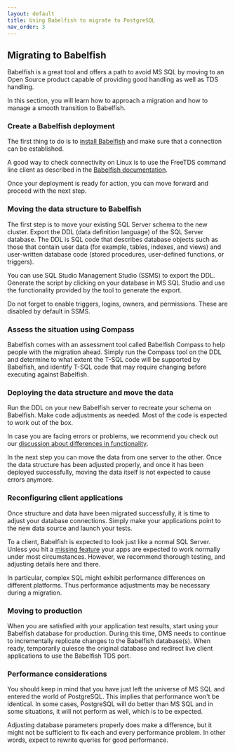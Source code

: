```yaml
---
layout: default
title: Using Babelfish to migrate to PostgreSQL
nav_order: 3
---
```


## Migrating to Babelfish

Babelfish is a great tool and offers a path to avoid MS SQL by moving to an Open
Source product capable of providing good handling as well as TDS handling.

In this section, you will learn how to approach a migration and how to manage a
smooth transition to Babelfish.


### Create a Babelfish deployment

The first thing to do is to [install Babelfish](/docs/installation/compiling-babelfish-from-source/) and
make sure that a connection can be established. 

A good way to check connectivity on Linux is to use the FreeTDS command line
client as described in the [Babelfish documentation](/docs/usage/command-line).

Once your deployment is ready for action, you can move forward and proceed with
the next step.


### Moving the data structure to Babelfish

 The first step is to move your existing SQL Server schema to the new
 cluster. Export the DDL (data definition language) of the SQL Server
 database. The DDL is SQL code that describes database objects such
 as those that contain user data (for example, tables, indexes, and
 views) and user-written database code (stored procedures,
 user-defined functions, or triggers).

You can use SQL Studio Management Studio (SSMS) to export the DDL.
Generate the script by clicking on your database in MS SQL Studio and use the
functionality provided by the tool to generate the export.

Do not forget to enable triggers, logins, owners, and
permissions. These are disabled by default in SSMS.


### Assess the situation using Compass

Babelfish comes with an assessment tool called Babelfish Compass to help people
with the migration ahead. Simply run the Compass tool on the DDL and determine
to what extent the T-SQL code will be supported by Babelfish, and identify T-SQL
code that may require changing before executing against Babelfish. 

 
### Deploying the data structure and move the data

Run the DDL on your new Babelfish server to recreate your schema on Babelfish. 
Make code adjustments as needed. Most of the code is expected to work out of the
box. 

In case you are facing errors or problems, we recommend you check out our [discussion about
differences in functionality](/docs/usage/limitations-of-babelfish).

In the next step you can move the data from one server to the other.
Once the data structure has been adjusted properly, and once it has been deployed
successfully, moving the data itself is not expected to cause errors anymore.


### Reconfiguring client applications

Once structure and data have been migrated successfully, it is time to adjust
your database connections. Simply make your applications point to the new data
source and launch your tests.

To a client, Babelfish is expected to look just like a normal SQL Server. Unless
you hit a [missing feature](/docs/usage/missing-features) your apps are expected to work
normally under most circumstances. However, we recommend thorough testing, and
adjusting details here and there.

In particular, complex SQL might exhibit performance differences on different platforms. Thus
performance adjustments may be necessary during a migration.


### Moving to production

When you are satisfied with your application test results, start using your
Babelfish database for production. During this time, DMS needs to continue
to incrementally replicate changes to the Babelfish database(s). When ready,
temporarily quiesce the original database and redirect live client applications
to use the Babelfish TDS port.


### Performance considerations

You should keep in mind that you have just left the universe of MS SQL and
entered the world of PostgreSQL. This implies that performance won't be
identical. In some cases, PostgreSQL will do better than MS SQL and in some
situations, it will not perform as well, which is to be expected. 

Adjusting database parameters properly does make a difference, but it might not
be sufficient to fix each and every performance problem. In other words, expect
to rewrite queries for good performance.

